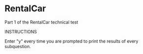# RentalCar
Part 1 of the RentalCar technical test

INSTRUCTIONS

Enter "y" every time you are prompted to print the results of every subquestion.
